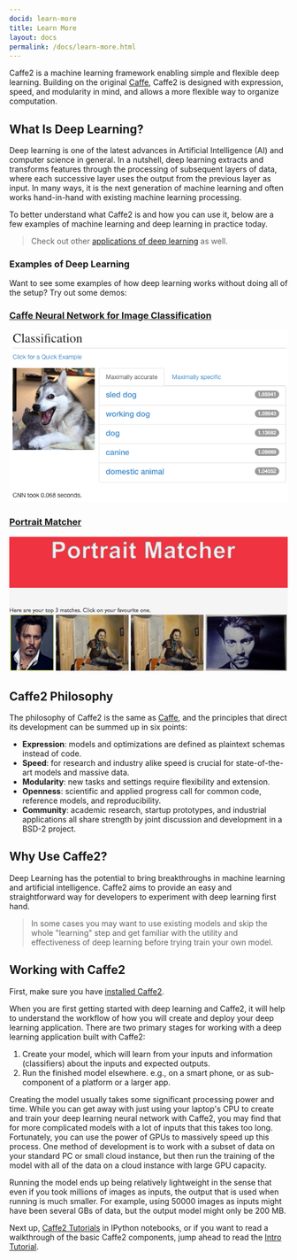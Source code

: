 ```yaml
---
docid: learn-more
title: Learn More
layout: docs
permalink: /docs/learn-more.html
---
```


Caffe2 is a machine learning framework enabling simple and flexible deep learning. Building on the original [Caffe](caffe.berkeleyvision.org), Caffe2 is designed with expression, speed, and modularity in mind, and allows a more flexible way to organize computation.

## What Is Deep Learning?

Deep learning is one of the latest advances in Artificial Intelligence (AI) and computer science in general. In a nutshell, deep learning extracts and transforms features through the processing of subsequent layers of data, where each successive layer uses the output from the previous layer as input. In many ways, it is the next generation of machine learning and often works hand-in-hand with existing machine learning processing.

To better understand what Caffe2 is and how you can use it, below are a few examples of machine learning and deep learning in practice today.

> Check out other [applications of deep learning](/docs/applications-of-deep-learning) as well.

### Examples of Deep Learning

Want to see some examples of how deep learning works without doing all of the setup? Try out some demos:

### [Caffe Neural Network for Image Classification](http://demo.caffe.berkeleyvision.org/classify_url?imageurl=http%3A%2F%2Fi1.kym-cdn.com%2Fentries%2Ficons%2Foriginal%2F000%2F014%2F959%2FScreenshot_116.png)

![screenshot of CNN demo page](/static/images/CNN-demo.png)

### [Portrait Matcher](http://zeus.robots.ox.ac.uk/facepainting/)

![screenshot of the portrait matcher demo page](/static/images/portrait-matcher-demo.png)

## Caffe2 Philosophy

The philosophy of Caffe2 is the same as [Caffe](http://caffe.berkeleyvision.org/tutorial/#philosophy), and the principles that direct its development can be summed up in six points:

* **Expression**: models and optimizations are defined as plaintext schemas instead of code.
* **Speed**: for research and industry alike speed is crucial for state-of-the-art models and massive data.
* **Modularity**: new tasks and settings require flexibility and extension.
* **Openness**: scientific and applied progress call for common code, reference models, and reproducibility.
* **Community**: academic research, startup prototypes, and industrial applications all share strength by joint discussion and development in a BSD-2 project.

## Why Use Caffe2?

Deep Learning has the potential to bring breakthroughs in machine learning and artificial intelligence. Caffe2 aims to provide an easy and straightforward way for developers to experiment with deep learning first hand.

> In some cases you may want to use existing models and skip the whole "learning" step and get familiar with the utility and effectiveness of deep learning before trying train your own model.

## Working with Caffe2

First, make sure you have [installed Caffe2](getting-started).

When you are first getting started with deep learning and Caffe2, it will help to understand the workflow of how you will create and deploy your deep learning application. There are two primary stages for working with a deep learning application built with Caffe2:

1. Create your model, which will learn from your inputs and information (classifiers) about the inputs and expected outputs.
2. Run the finished model elsewhere. e.g., on a smart phone, or as sub-component of a platform or a larger app.

Creating the model usually takes some significant processing power and time. While you can get away with just using your laptop's CPU to create and train your deep learning neural network with Caffe2, you may find that for more complicated models with a lot of inputs that this takes too long. Fortunately, you can use the power of GPUs to massively speed up this process. One method of development is to work with a subset of data on your standard PC or small cloud instance, but then run the training of the model with all of the data on a cloud instance with large GPU capacity.

Running the model ends up being relatively lightweight in the sense that even if you took millions of images as inputs, the output that is used when running is much smaller. For example, using 50000 images as inputs might have been several GBs of data, but the output model might only be 200 MB.

Next up, [Caffe2 Tutorials](tutorials) in IPython notebooks, or if you want to read a walkthrough of the basic Caffe2 components, jump ahead to read the [Intro Tutorial](intro-tutorial).
